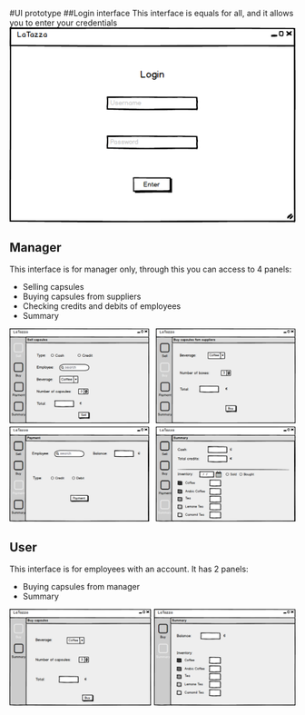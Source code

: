 #UI prototype
##Login interface
This interface is equals for all, and it allows you to enter your credentials
![Login](Login.png)
## Manager
This interface is for manager only, through this you can access to 4 panels:
- Selling capsules
- Buying capsules from suppliers
- Checking credits and debits of employees
- Summary

![Manager](Manager.png)

## User
This interface is for employees with an account. It has 2 panels:
- Buying capsules from manager
- Summary

![User](User.png)

